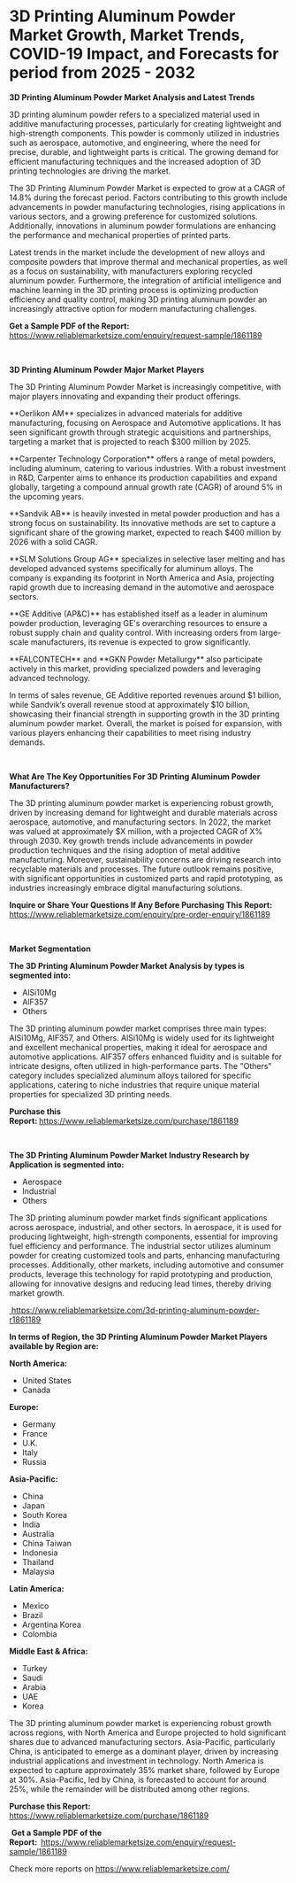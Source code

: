 <p><h1>3D Printing Aluminum Powder Market Growth, Market Trends, COVID-19 Impact, and Forecasts for period from 2025 - 2032</h1></p><p><strong>3D Printing Aluminum Powder Market Analysis and Latest Trends</strong></p>
<p><p>3D printing aluminum powder refers to a specialized material used in additive manufacturing processes, particularly for creating lightweight and high-strength components. This powder is commonly utilized in industries such as aerospace, automotive, and engineering, where the need for precise, durable, and lightweight parts is critical. The growing demand for efficient manufacturing techniques and the increased adoption of 3D printing technologies are driving the market.</p><p>The 3D Printing Aluminum Powder Market is expected to grow at a CAGR of 14.8% during the forecast period. Factors contributing to this growth include advancements in powder manufacturing technologies, rising applications in various sectors, and a growing preference for customized solutions. Additionally, innovations in aluminum powder formulations are enhancing the performance and mechanical properties of printed parts.</p><p>Latest trends in the market include the development of new alloys and composite powders that improve thermal and mechanical properties, as well as a focus on sustainability, with manufacturers exploring recycled aluminum powder. Furthermore, the integration of artificial intelligence and machine learning in the 3D printing process is optimizing production efficiency and quality control, making 3D printing aluminum powder an increasingly attractive option for modern manufacturing challenges.</p></p>
<p><strong>Get a Sample PDF of the Report:&nbsp;</strong> <a href="https://www.reliablemarketsize.com/enquiry/request-sample/1861189?utm_campaign=2115&utm_medium=2&utm_source=Github&utm_content=ia&utm_term=03022025&utm_id=3d-printing-aluminum-powder">https://www.reliablemarketsize.com/enquiry/request-sample/1861189</a></p>
<p>&nbsp;</p>
<p><strong>3D Printing Aluminum Powder Major Market Players</strong></p>
<p><p>The 3D Printing Aluminum Powder Market is increasingly competitive, with major players innovating and expanding their product offerings. </p><p>**Oerlikon AM** specializes in advanced materials for additive manufacturing, focusing on Aerospace and Automotive applications. It has seen significant growth through strategic acquisitions and partnerships, targeting a market that is projected to reach $300 million by 2025.</p><p>**Carpenter Technology Corporation** offers a range of metal powders, including aluminum, catering to various industries. With a robust investment in R&D, Carpenter aims to enhance its production capabilities and expand globally, targeting a compound annual growth rate (CAGR) of around 5% in the upcoming years.</p><p>**Sandvik AB** is heavily invested in metal powder production and has a strong focus on sustainability. Its innovative methods are set to capture a significant share of the growing market, expected to reach $400 million by 2026 with a solid CAGR.</p><p>**SLM Solutions Group AG** specializes in selective laser melting and has developed advanced systems specifically for aluminum alloys. The company is expanding its footprint in North America and Asia, projecting rapid growth due to increasing demand in the automotive and aerospace sectors.</p><p>**GE Additive (AP&C)** has established itself as a leader in aluminum powder production, leveraging GE's overarching resources to ensure a robust supply chain and quality control. With increasing orders from large-scale manufacturers, its revenue is expected to grow significantly.</p><p>**FALCONTECH** and **GKN Powder Metallurgy** also participate actively in this market, providing specialized powders and leveraging advanced technology. </p><p>In terms of sales revenue, GE Additive reported revenues around $1 billion, while Sandvik’s overall revenue stood at approximately $10 billion, showcasing their financial strength in supporting growth in the 3D printing aluminum powder market. Overall, the market is poised for expansion, with various players enhancing their capabilities to meet rising industry demands.</p></p>
<p>&nbsp;</p>
<p><strong>What Are The Key Opportunities For 3D Printing Aluminum Powder Manufacturers?</strong></p>
<p><p>The 3D printing aluminum powder market is experiencing robust growth, driven by increasing demand for lightweight and durable materials across aerospace, automotive, and manufacturing sectors. In 2022, the market was valued at approximately $X million, with a projected CAGR of X% through 2030. Key growth trends include advancements in powder production techniques and the rising adoption of metal additive manufacturing. Moreover, sustainability concerns are driving research into recyclable materials and processes. The future outlook remains positive, with significant opportunities in customized parts and rapid prototyping, as industries increasingly embrace digital manufacturing solutions.</p></p>
<p><strong>Inquire or Share Your Questions If Any Before Purchasing This Report:</strong> <a href="https://www.reliablemarketsize.com/enquiry/pre-order-enquiry/1861189?utm_campaign=2115&utm_medium=2&utm_source=Github&utm_content=ia&utm_term=03022025&utm_id=3d-printing-aluminum-powder">https://www.reliablemarketsize.com/enquiry/pre-order-enquiry/1861189</a></p>
<p>&nbsp;</p>
<p><strong>Market Segmentation</strong></p>
<p><strong>The 3D Printing Aluminum Powder Market Analysis by types is segmented into:</strong></p>
<p><ul><li>AlSi10Mg</li><li>AlF357</li><li>Others</li></ul></p>
<p><p>The 3D printing aluminum powder market comprises three main types: AlSi10Mg, AlF357, and Others. AlSi10Mg is widely used for its lightweight and excellent mechanical properties, making it ideal for aerospace and automotive applications. AlF357 offers enhanced fluidity and is suitable for intricate designs, often utilized in high-performance parts. The "Others" category includes specialized aluminum alloys tailored for specific applications, catering to niche industries that require unique material properties for specialized 3D printing needs.</p></p>
<p><strong>Purchase this Report:&nbsp;</strong><a href="https://www.reliablemarketsize.com/purchase/1861189?utm_campaign=2115&utm_medium=2&utm_source=Github&utm_content=ia&utm_term=03022025&utm_id=3d-printing-aluminum-powder">https://www.reliablemarketsize.com/purchase/1861189</a></p>
<p>&nbsp;</p>
<p><strong>The 3D Printing Aluminum Powder Market Industry Research by Application is segmented into:</strong></p>
<p><ul><li>Aerospace</li><li>Industrial</li><li>Others</li></ul></p>
<p><p>The 3D printing aluminum powder market finds significant applications across aerospace, industrial, and other sectors. In aerospace, it is used for producing lightweight, high-strength components, essential for improving fuel efficiency and performance. The industrial sector utilizes aluminum powder for creating customized tools and parts, enhancing manufacturing processes. Additionally, other markets, including automotive and consumer products, leverage this technology for rapid prototyping and production, allowing for innovative designs and reducing lead times, thereby driving market growth.</p></p>
<p><a href="https://www.reliablemarketsize.com/3d-printing-aluminum-powder-r1861189?utm_campaign=2115&utm_medium=2&utm_source=Github&utm_content=ia&utm_term=03022025&utm_id=3d-printing-aluminum-powder">&nbsp;https://www.reliablemarketsize.com/3d-printing-aluminum-powder-r1861189</a></p>
<p><strong>In terms of Region, the 3D Printing Aluminum Powder Market Players available by Region are:</strong></p>
<p>
    <p> <strong> North America: </strong>
        <ul>
            <li>United States</li>
            <li>Canada</li>
        </ul>
        </p> 
    <p> <strong> Europe: </strong>
        <ul>
            <li>Germany</li>
            <li>France</li>
            <li>U.K.</li>
            <li>Italy</li>
            <li>Russia</li>
        </ul>
        </p> 
    <p> <strong> Asia-Pacific: </strong>
        <ul>
            <li>China</li>
            <li>Japan</li>
            <li>South Korea</li>
            <li>India</li>
            <li>Australia</li>
            <li>China Taiwan</li>
            <li>Indonesia</li>
            <li>Thailand</li>
            <li>Malaysia</li>
        </ul>
        </p> 
    <p> <strong> Latin America: </strong>
        <ul>
            <li>Mexico</li>
            <li>Brazil</li>
            <li>Argentina Korea</li>
            <li>Colombia</li>
        </ul>
        </p> 
    <p> <strong> Middle East & Africa: </strong>
        <ul>
            <li>Turkey</li>
            <li>Saudi</li>
            <li>Arabia</li>
            <li>UAE</li>
            <li>Korea</li>
        </ul>
    </p>
    </p>
<p><p>The 3D printing aluminum powder market is experiencing robust growth across regions, with North America and Europe projected to hold significant shares due to advanced manufacturing sectors. Asia-Pacific, particularly China, is anticipated to emerge as a dominant player, driven by increasing industrial applications and investment in technology. North America is expected to capture approximately 35% market share, followed by Europe at 30%. Asia-Pacific, led by China, is forecasted to account for around 25%, while the remainder will be distributed among other regions.</p></p>
<p><strong>Purchase this Report: </strong><a href="https://www.reliablemarketsize.com/purchase/1861189?utm_campaign=2115&utm_medium=2&utm_source=Github&utm_content=ia&utm_term=03022025&utm_id=3d-printing-aluminum-powder">https://www.reliablemarketsize.com/purchase/1861189</a></p>
<p>&nbsp;<strong>Get a Sample PDF of the Report:&nbsp;&nbsp;</strong><a href="https://www.reliablemarketsize.com/enquiry/request-sample/1861189?utm_campaign=2115&utm_medium=2&utm_source=Github&utm_content=ia&utm_term=03022025&utm_id=3d-printing-aluminum-powder">https://www.reliablemarketsize.com/enquiry/request-sample/1861189</a></p>
<p><strong></strong></p>
<p>Check more reports on <a href="https://www.reliablemarketsize.com/?utm_campaign=2115&utm_medium=2&utm_source=Github&utm_content=ia&utm_term=03022025&utm_id=3d-printing-aluminum-powder">https://www.reliablemarketsize.com/</a></p>